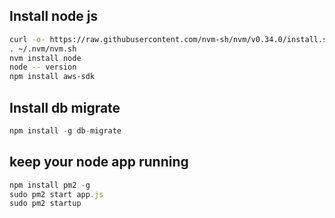 ## Install node js
```bash
curl -o- https://raw.githubusercontent.com/nvm-sh/nvm/v0.34.0/install.sh | bash
. ~/.nvm/nvm.sh
nvm install node
node -- version
npm install aws-sdk
``` 


## Install db migrate 
```js
npm install -g db-migrate
```

## keep your node app running

```js
npm install pm2 -g
sudo pm2 start app.js
sudo pm2 startup
```
